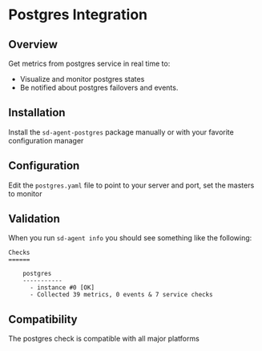 # Postgres Integration

## Overview

Get metrics from postgres service in real time to:

* Visualize and monitor postgres states
* Be notified about postgres failovers and events.

## Installation

Install the `sd-agent-postgres` package manually or with your favorite configuration manager

## Configuration

Edit the `postgres.yaml` file to point to your server and port, set the masters to monitor

## Validation

When you run `sd-agent info` you should see something like the following:

    Checks
    ======

        postgres
        -----------
          - instance #0 [OK]
          - Collected 39 metrics, 0 events & 7 service checks

## Compatibility

The postgres check is compatible with all major platforms
